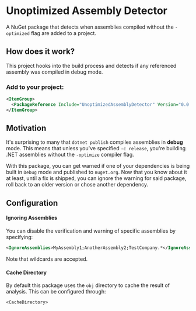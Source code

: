 # Unoptimized Assembly Detector

A NuGet package that detects when assemblies compiled without the `-optimized` flag are added to a project.

## How does it work?

This project hooks into the build process and detects if any referenced assembly was compiled in debug mode.

### Add to your project:

```xml
<ItemGroup>
  <PackageReference Include="UnoptimizedAssemblyDetector" Version="0.0.2" PrivateAssets="All" />
</ItemGroup>
```

## Motivation

It's surprising to many that `dotnet publish` compiles assemblies in **debug** mode.
This means that unless you've specified `-c release`, you're building .NET assemblies without the `-optimize` compiler flag.

With this package, you can get warned if one of your dependencies is being built in `Debug` mode and published to `nuget.org`.
Now that you know about it at least, until a fix is shipped, you can ignore the warning for said package, 
roll back to an older version or chose another dependency.

## Configuration

#### Ignoring Assemblies

You can disable the verification and warning of specific assemblies by specifying:

```xml
<IgnoreAssemblies>MyAssembly1;AnotherAssembly2;TestCompany.*</IgnoreAssemblies>
```

Note that wildcards are accepted.

#### Cache Directory

By default this package uses the `obj` directory to cache the result of analysis. This can be configured through:

`<CacheDirectory>`
